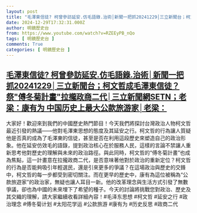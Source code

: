 ```yaml
---
layout: post
title: "毛澤東信徒? 柯曾參訪延安.仿毛語錄.治術│新聞一把抓20241229│三立新聞台；柯文哲成毛澤東信徒？祭\"傅冬菊計畫\"拉攏政商二代│三立新聞網SETN；老梁：康有为 中国历史上最大公款旅游家│老梁："
date: 2024-12-29T17:32:31.000Z
author: 明鏡歷史台
from: https://www.youtube.com/watch?v=RZEEyPB_nQo
tags: [ 明鏡歷史台 ]
comments: True
categories: [ 明鏡歷史台 ]
---
```

<!--1735493551000-->
[毛澤東信徒? 柯曾參訪延安.仿毛語錄.治術│新聞一把抓20241229│三立新聞台；柯文哲成毛澤東信徒？祭"傅冬菊計畫"拉攏政商二代│三立新聞網SETN；老梁：康有为 中国历史上最大公款旅游家│老梁：](https://www.youtube.com/watch?v=RZEEyPB_nQo)
------

<div>
大家好！歡迎來到我們的中國歷史熱門節目！今天我們將探討台灣政治人物柯文哲最近引發的熱議——他對毛澤東思想的態度及其延安之行。柯文哲的行為讓人質疑他是否真的成為了毛澤東的信徒，甚至是否在利用這段歷史來塑造自己的政治形象。他在延安仿效毛的語錄，提到政治核心在於服務人民，這樣的言論不禁讓人重新思考他對歷史的理解與未來的政治路徑。與此同時，柯文哲的“傅冬菊計畫”也成為焦點，這一計畫意在拉攏政商二代，是否意味著他對於政治的重新定位？柯文哲的行為是否能夠吸引年輕選民，還是引來更多的爭議？在這場政治與歷史的交鋒中，柯文哲的每一步都受到密切關注。而在更早的歷史中，康有為這位被稱為“公款旅遊家”的政治家，無疑也讓人耳目一新。他的改革理念與生活方式引發了無數爭議，卻也為中國的未來埋下了希望的種子。今天的討論將挑戰您對政治、歷史及其交織的理解，請大家繼續收看詳細內容！#毛泽东思想 #柯文哲 #延安之行 #政治理念 #傅冬菊计划 #太阳花学运 #公款旅游 #康有为 #历史反思 #政商二代
</div>
